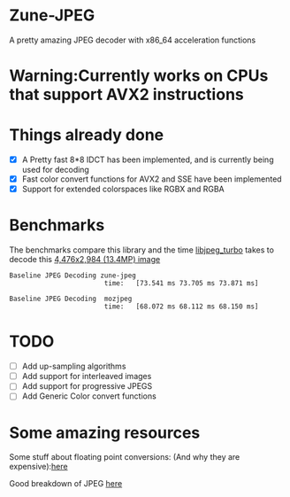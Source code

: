 # Zune-JPEG
A pretty amazing JPEG decoder with x86_64 acceleration functions

# Warning:Currently works on CPUs that support AVX2 instructions

# Things already done
- [x] A Pretty fast 8*8 IDCT has been implemented, and is currently being used
for decoding
- [x] Fast color convert functions for AVX2 and SSE have been implemented
- [x] Support for extended colorspaces like RGBX and RGBA

# Benchmarks
The benchmarks compare this library and the time [libjpeg_turbo](https://github.com/libjpeg-turbo/libjpeg-turbo) 
takes to decode this [4,476x2,984 (13.4MP) image](https://raw.githubusercontent.com/elementary/wallpapers/master/backgrounds/Mr.%20Lee.jpg)
```text
Baseline JPEG Decoding zune-jpeg                                                                            
                        time:   [73.541 ms 73.705 ms 73.871 ms]

Baseline JPEG Decoding  mozjpeg                                                                            
                        time:   [68.072 ms 68.112 ms 68.150 ms]
```
# TODO
- [ ] Add up-sampling algorithms
- [ ] Add support for interleaved images
- [ ] Add support for progressive JPEGS
- [ ] Add Generic Color convert functions

# Some amazing resources

Some stuff about floating point conversions: (And why they are expensive):[here](http://justinparrtech.com/JustinParr-Tech/programming-tip-turn-floating-point-operations-in-to-integer-operations/)

Good breakdown of JPEG [here](https://github.com/corkami/formats/blob/master/image/jpeg.md)